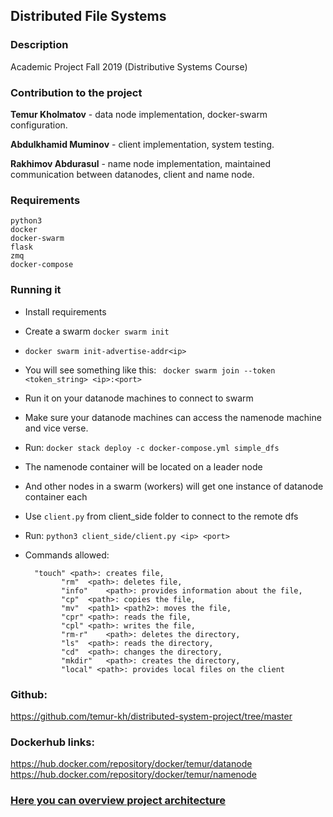 ## Distributed File Systems

### Description

Academic Project Fall 2019 (Distributive Systems Course)

### Contribution to the project

**Temur Kholmatov** - data node implementation, docker-swarm configuration.

**Abdulkhamid Muminov** - client implementation, system testing.

**Rakhimov Abdurasul** - name node implementation, maintained communication between datanodes, client and name node.

### Requirements 

```
python3
docker
docker-swarm
flask
zmq
docker-compose
```


### Running it

* Install requirements

* Create a swarm
  `docker swarm init`

* `docker swarm init-advertise-addr<ip>`

* You will see something like this: 
  ` docker swarm join --token <token_string> <ip>:<port>`

* Run it on your datanode machines to connect to swarm

* Make sure your datanode machines can access the namenode machine and vice verse.

* Run: `docker stack deploy -c docker-compose.yml simple_dfs`

* The namenode container will be located on a leader node

* And other nodes in a swarm (workers) will get one instance of datanode container each

* Use `client.py` from client_side folder to connect to the remote dfs

* Run: `python3 client_side/client.py <ip> <port>`

* Commands allowed: 

  ```
  	"touch" <path>: creates file,
          "rm"	<path>: deletes file,
          "info"	<path>: provides information about the file,
          "cp"	<path>: copies the file,
          "mv"	<path1> <path2>: moves the file,
          "cpr"	<path>: reads the file,
          "cpl"	<path>: writes the file,
          "rm-r"	<path>: deletes the directory,
          "ls"	<path>: reads the directory,
          "cd"	<path>: changes the directory,
          "mkdir"	<path>: creates the directory,
          "local" <path>: provides local files on the client
  ```

  


### Github:

https://github.com/temur-kh/distributed-system-project/tree/master

### Dockerhub links:

https://hub.docker.com/repository/docker/temur/datanode
https://hub.docker.com/repository/docker/temur/namenode


### [Here you can overview project architecture](https://docs.google.com/presentation/d/16LXnTU3eRW8o7k3GgPYiyuKM5N5BmlVwBp0HSEidIPE/edit?usp=sharing)
